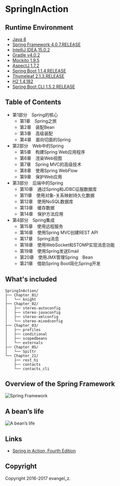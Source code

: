 # SpringInAction

## Runtime Environment

 - [Java 8](http://www.oracle.com/technetwork/java/javase/downloads/jdk8-downloads-2133151.html)
 - [Spring Framework 4.0.7.RELEASE](http://projects.spring.io/spring-framework)
 - [IntelliJ IDEA 15.0.2](http://www.jetbrains.com/idea/download/index.html)
 - [Gradle v4.0.2](https://gradle.org/releases)
 - [Mockito 1.9.5](http://site.mockito.org)
 - [AspectJ 1.7.2](http://www.eclipse.org/aspectj/downloads.php)
 - [Spring Boot 1.1.4.RELEASE](https://projects.spring.io/spring-boot)
 - [Thymeleaf 2.1.3.RELEASE](http://www.thymeleaf.org/download.html)
 - [H2 1.4.182](http://www.h2database.com/html/main.html)
 - [Spring Boot CLI 1.5.2.RELEASE](http://docs.spring.io/spring-boot/docs/current/reference/html/getting-started-installing-spring-boot.html#getting-started-installing-the-cli)

## Table of Contents

 - 第1部分　Spring的核心
	 - 第1章　Spring之旅
	 - 第2章　装配Bean
	 - 第3章　高级装配
	 - 第4章　面向切面的Spring
 - 第2部分　Web中的Spring
	 - 第5章　构建Spring Web应用程序
	 - 第6章　渲染Web视图
	 - 第7章　Spring MVC的高级技术
	 - 第8章　使用Spring WebFlow
	 - 第9章　保护Web应用
 - 第3部分　后端中的Spring
	 - 第10章　通过Spring和JDBC征服数据库
	 - 第11章　使用对象-关系映射持久化数据
	 - 第12章　使用NoSQL数据库
	 - 第13章　缓存数据
	 - 第14章　保护方法应用
 - 第4部分　Spring集成
	 - 第15章　使用远程服务
	 - 第16章　使用Spring MVC创建REST API
	 - 第17章　Spring消息
	 - 第18章　使用WebSocket和STOMP实现消息功能
	 - 第19章　使用Spring发送Email
	 - 第20章　使用JMX管理Spring　Bean
	 - 第21章　借助Spring Boot简化Spring开发

## What's included

```
SpringInAction/
├── Chapter_01/
│   └── knight
├── Chapter_02/
│   ├── stereo-autoconfig
│   ├── stereo-javaconfig
│   ├── stereo-xmlconfig
│   └── stereo-mixedconfig
├── Chapter_03/
│   ├── profiles
│   ├── conditional
│   ├── scopedbeans
│   └── externals
├── Chapter_05/
│   └── Spittr
└── Chapter_21/
    ├── rest_hi
    ├── contacts
    └── contacts_cli
```

## Overview of the Spring Framework
![Spring Framework](http://img.my.csdn.net/uploads/201708/08/1502171026_5822.png)

## A bean’s life
![A bean’s life](http://img.my.csdn.net/uploads/201708/08/1502171027_5379.jpg)

## Links

- [Spring in Action, Fourth Edition](https://www.manning.com/books/spring-in-action-fourth-edition)

## Copyright

Copyright 2016-2017 evangel_z.
